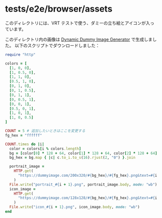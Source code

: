 # tests/e2e/browser/assets

このディレクトリには、VRT テストで使う、ダミーの立ち絵とアイコンが入っています。

このディレクトリ内の画像は [Dynamic Dummy Image Generator](https://dummyimage.com/) で生成しました。
以下のスクリプトでダウンロードしました：

```ruby
require "http"

colors = [
  [1, 0, 0],
  [1, 0.5, 0],
  [1, 1, 0],
  [0.5, 1, 0],
  [0, 1, 0],
  [0, 1, 0.5],
  [0, 1, 1],
  [0, 0.5, 1],
  [0, 0, 1],
  [0.5, 0, 1],
  [1, 0, 1],
  [1, 0, 0.5]
]

COUNT = 5 # 追加したいときはここを変更する
fg_hex = "ffffff"

COUNT.times do |i|
  color = colors[i % colors.length]
  bg = [color[0] * 128 + 64, color[1] * 128 + 64, color[2] * 128 + 64]
  bg_hex = bg.map { |c| c.to_i.to_s(16).rjust(2, "0") }.join

  portrait_image =
    HTTP.get(
      "https://dummyimage.com/200x320/#{bg_hex}/#{fg_hex}.png&text=#{i + 1}"
    )
  File.write("portrait_#{i + 1}.png", portrait_image.body, mode: "wb")
  icon_image =
    HTTP.get(
      "https://dummyimage.com/128x128/#{bg_hex}/#{fg_hex}.png&text=#{i + 1}"
    )
  File.write("icon_#{i + 1}.png", icon_image.body, mode: "wb")
end
```
